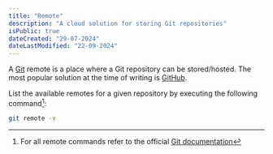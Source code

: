```yaml
---
title: "Remote"
description: "A cloud solution for storing Git repositories"
isPublic: true
dateCreated: "29-07-2024"
dateLastModified: "22-09-2024"
---
```


A [Git](git) remote is a place where a Git repository can be stored/hosted. The
most popular solution at the time of writing is [GitHub](https://github.com).

List the available remotes for a given repository by executing the following
command[^1]:

[^1]: For all remote commands refer to the official [Git documentation](https://git-scm.com/docs/git-remote)

```sh
git remote -v
```
